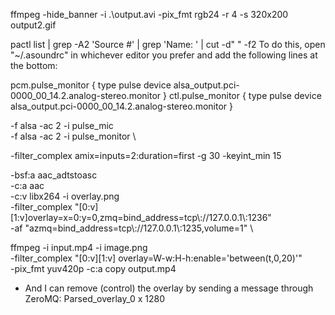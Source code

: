ffmpeg -hide_banner -i .\output.avi -pix_fmt rgb24 -r 4 -s 320x200 output2.gif

pactl list | grep -A2 'Source #' | grep 'Name: ' | cut -d" " -f2
 To do this, open "~/.asoundrc" in whichever editor you prefer and add the following lines at the bottom:

pcm.pulse_monitor {
      type pulse
      device alsa_output.pci-0000_00_14.2.analog-stereo.monitor
}
ctl.pulse_monitor {
      type pulse
      device alsa_output.pci-0000_00_14.2.analog-stereo.monitor
}

-f alsa -ac 2 -i pulse_mic \
-f alsa -ac 2 -i pulse_monitor \

-filter_complex amix=inputs=2:duration=first
-g 30 -keyint_min 15

-bsf:a aac_adtstoasc \
-c:a aac              \
-c:v libx264
-i overlay.png  \
-filter_complex "[0:v][1:v]overlay=x=0:y=0,zmq=bind_address=tcp\\\://127.0.0.1\\\:1236" \
-af "azmq=bind_address=tcp\\\://127.0.0.1\\\:1235,volume=1" \

ffmpeg -i input.mp4 -i image.png \
-filter_complex "[0:v][1:v] overlay=W-w:H-h:enable='between(t,0,20)'" \
-pix_fmt yuv420p -c:a copy output.mp4
- And I can remove (control) the overlay by sending a message through ZeroMQ:
Parsed_overlay_0 x 1280
